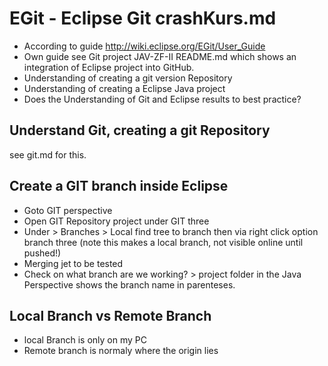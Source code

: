 # EGit - Eclipse Git crashKurs.md
* According to guide http://wiki.eclipse.org/EGit/User_Guide
* Own guide see Git project JAV-ZF-II README.md which shows an integration of Eclipse project into GitHub.
* Understanding of creating a git version Repository
* Understanding of creating a Eclipse Java project
* Does the Understanding of Git and Eclipse results to best practice?

## Understand Git, creating a git Repository
see git.md for this.


## Create a GIT branch inside Eclipse
* Goto GIT perspective
* Open GIT Repository project under GIT three
* Under > Branches > Local find tree to branch then via right click option branch three (note this makes a local branch, not visible online until pushed!)
* Merging jet to be tested
* Check on what branch are we working? > project folder in the Java Perspective shows the branch name in parenteses.
## Local Branch vs Remote Branch
* local Branch is only on my PC
* Remote branch is normaly where the origin lies
